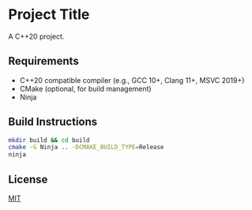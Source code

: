 # Project Title

A C++20 project.

## Requirements

- C++20 compatible compiler (e.g., GCC 10+, Clang 11+, MSVC 2019+)
- CMake (optional, for build management)
- Ninja

## Build Instructions

```sh
mkdir build && cd build
cmake -G Ninja .. -DCMAKE_BUILD_TYPE=Release
ninja
```

## License

[MIT](LICENSE)
